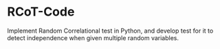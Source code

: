 # RCoT-Code

Implement Random Correlational test in Python, and develop test for it to detect independence when given multiple random variables. 
